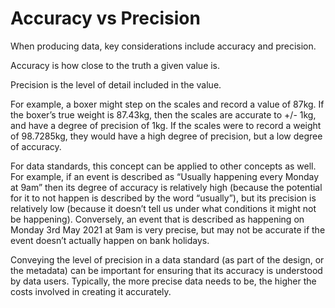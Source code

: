 Accuracy vs Precision
=====================

When producing data, key considerations include accuracy and precision. 

Accuracy is how close to the truth a given value is. 

Precision is the level of detail included in the value. 

For example, a boxer might step on the scales and record a value of 87kg. If the boxer’s true weight is 87.43kg, then the scales are accurate to +/- 1kg, and have a degree of precision of 1kg. If the scales were to record a weight of 98.7285kg, they would have a high degree of precision, but a low degree of accuracy. 

For data standards, this concept can be applied to other concepts as well. For example, if an event is described as “Usually happening every Monday at 9am” then its degree of accuracy is relatively high (because the potential for it to not happen is described by the word “usually”), but its precision is relatively low (because it doesn’t tell us under what conditions it might not be happening). Conversely, an event that is described as happening on Monday 3rd May 2021 at 9am is very precise, but may not be accurate if the event doesn’t actually happen on bank holidays. 

Conveying the level of precision in a data standard (as part of the design, or the metadata) can be important for ensuring that its accuracy is understood by data users. Typically, the more precise data needs to be, the higher the costs involved in creating it accurately. 

